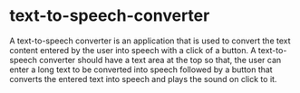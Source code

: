 # text-to-speech-converter
A text-to-speech converter is an application that is used to convert the text content entered by the user into speech with a click of a button. A text-to-speech converter should have a text area at the top so that, the user can enter a long text to be converted into speech followed by a button that converts the entered text into speech and plays the sound on click to it. 

